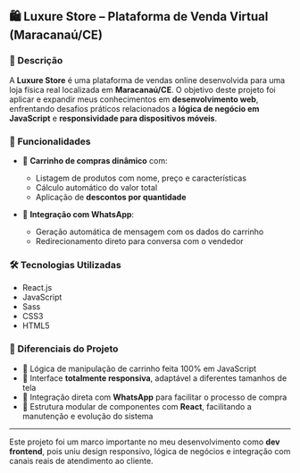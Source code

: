 ## 🛍️ Luxure Store – Plataforma de Venda Virtual (Maracanaú/CE)

### 🧾 Descrição

A **Luxure Store** é uma plataforma de vendas online desenvolvida para uma loja física real localizada em **Maracanaú/CE**. O objetivo deste projeto foi aplicar e expandir meus conhecimentos em **desenvolvimento web**, enfrentando desafios práticos relacionados a **lógica de negócio em JavaScript** e **responsividade para dispositivos móveis**.

### 🧩 Funcionalidades

* 🛒 **Carrinho de compras dinâmico** com:

  * Listagem de produtos com nome, preço e características
  * Cálculo automático do valor total
  * Aplicação de **descontos por quantidade**
* 📲 **Integração com WhatsApp**:

  * Geração automática de mensagem com os dados do carrinho
  * Redirecionamento direto para conversa com o vendedor

### 🛠️ Tecnologias Utilizadas

* React.js
* JavaScript
* Sass
* CSS3
* HTML5

### 🚀 Diferenciais do Projeto

* 🧠 Lógica de manipulação de carrinho feita 100% em JavaScript
* 📱 Interface **totalmente responsiva**, adaptável a diferentes tamanhos de tela
* 🔗 Integração direta com **WhatsApp** para facilitar o processo de compra
* 🧩 Estrutura modular de componentes com **React**, facilitando a manutenção e evolução do sistema

---

Este projeto foi um marco importante no meu desenvolvimento como **dev frontend**, pois uniu design responsivo, lógica de negócios e integração com canais reais de atendimento ao cliente.
